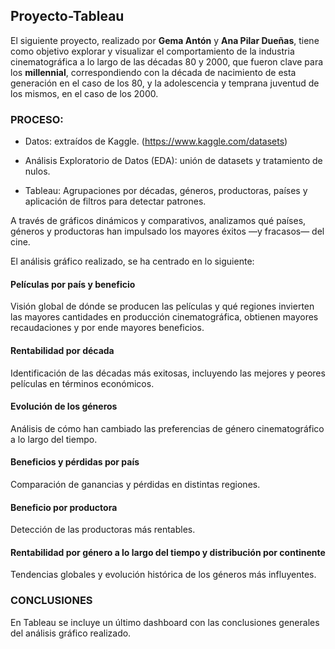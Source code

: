 ## Proyecto-Tableau
El siguiente proyecto, realizado por **Gema Antón** y **Ana Pilar Dueñas**, tiene como objetivo explorar y visualizar el comportamiento de la industria cinematográfica a lo largo de las décadas 80 y 2000, que fueron clave para los **millennial**, correspondiendo con la década de nacimiento de esta generación en el caso de los 80, y la adolescencia y temprana juventud de los mismos, en el caso de los 2000. 


### PROCESO: 

- Datos: extraídos de Kaggle. (https://www.kaggle.com/datasets)

- Análisis Exploratorio de Datos (EDA): unión de datasets y tratamiento de nulos.

- Tableau: Agrupaciones por décadas, géneros, productoras, países y aplicación de filtros para detectar patrones.


A través de gráficos dinámicos y comparativos, analizamos qué países, géneros y productoras han impulsado los mayores éxitos —y fracasos— del cine.

El análisis gráfico realizado, se ha centrado en lo siguiente:

#### Películas por país y beneficio

Visión global de dónde se producen las películas y qué regiones invierten las mayores cantidades en producción cinematográfica, obtienen mayores recaudaciones y por ende mayores beneficios. 
    
#### Rentabilidad por década

Identificación de las décadas más exitosas, incluyendo las mejores y peores películas en términos económicos.

#### Evolución de los géneros

Análisis de cómo han cambiado las preferencias de género cinematográfico a lo largo del tiempo.


#### Beneficios y pérdidas por país
    
Comparación de ganancias y pérdidas en distintas regiones.


#### Beneficio por productora

Detección de las productoras más rentables.


#### Rentabilidad por género a lo largo del tiempo y distribución por continente 

Tendencias globales y evolución histórica de los géneros más influyentes.


### CONCLUSIONES
En Tableau se incluye un último dashboard con las conclusiones generales del análisis gráfico realizado.
